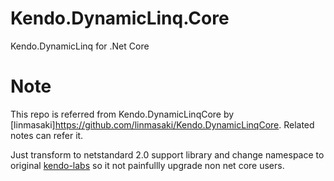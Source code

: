 # Kendo.DynamicLinq.Core
Kendo.DynamicLinq for .Net Core 

# Note
This repo is referred from Kendo.DynamicLinqCore by [linmasaki]https://github.com/linmasaki/Kendo.DynamicLinqCore. Related notes can refer it.

Just transform to netstandard 2.0 support library and change namespace to original [kendo-labs](https://github.com/kendo-labs/dlinq-helpers) so it not painfullly upgrade non net core users.
